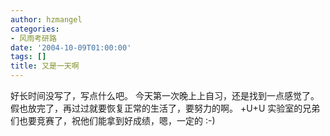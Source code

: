 ```yaml
---
author: hzmangel
categories:
- 风雨考研路
date: '2004-10-09T01:00:00'
tags: []
title: 又是一天啊
---
```

好长时间没写了，写点什么吧。
今天第一次晚上上自习，还是找到一点感觉了。假也放完了，再过过就要恢复正常的生活了，要努力的啊。
+U+U
实验室的兄弟们也要竞赛了，祝他们能拿到好成绩，嗯，一定的
:-)